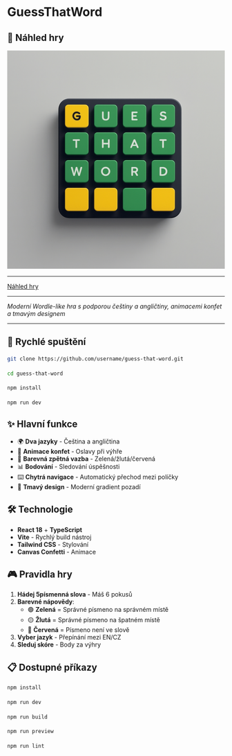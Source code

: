 # GuessThatWord

## 📸 Náhled hry

![guess-that-word-image](/public/images/guess-that-word-image.png)

---

[Náhled hry](#)

---

*Moderní Wordle-like hra s podporou češtiny a angličtiny, animacemi konfet a tmavým designem*

---

## 🚀 Rychlé spuštění

```bash
git clone https://github.com/username/guess-that-word.git

cd guess-that-word

npm install

npm run dev
```

## ✨ Hlavní funkce

- 🌍 **Dva jazyky** - Čeština a angličtina
- 🎊 **Animace konfet** - Oslavy při výhře
- 🎯 **Barevná zpětná vazba** - Zelená/žlutá/červená
- 📊 **Bodování** - Sledování úspěšnosti
- ⌨️ **Chytrá navigace** - Automatický přechod mezi políčky
- 🎨 **Tmavý design** - Moderní gradient pozadí

## 🛠️ Technologie

- **React 18** + **TypeScript**
- **Vite** - Rychlý build nástroj
- **Tailwind CSS** - Stylování
- **Canvas Confetti** - Animace

## 🎮 Pravidla hry

1. **Hádej 5písmenná slova** - Máš 6 pokusů
2. **Barevné nápovědy**:
   - 🟢 **Zelená** = Správné písmeno na správném místě
   - 🟡 **Žlutá** = Správné písmeno na špatném místě  
   - 🔴 **Červená** = Písmeno není ve slově
3. **Vyber jazyk** - Přepínání mezi EN/CZ
4. **Sleduj skóre** - Body za výhry

## 📋 Dostupné příkazy

```bash
npm install

npm run dev

npm run build

npm run preview

npm run lint
```